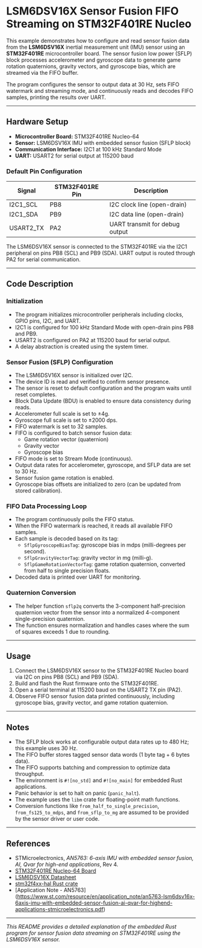 # LSM6DSV16X Sensor Fusion FIFO Streaming on STM32F401RE Nucleo

This example demonstrates how to configure and read sensor fusion data from the **LSM6DSV16X** inertial measurement unit (IMU) sensor using an **STM32F401RE** microcontroller board. The sensor fusion low power (SFLP) block processes accelerometer and gyroscope data to generate game rotation quaternions, gravity vectors, and gyroscope bias, which are streamed via the FIFO buffer.

The program configures the sensor to output data at 30 Hz, sets FIFO watermark and streaming mode, and continuously reads and decodes FIFO samples, printing the results over UART.

---

## Hardware Setup

- **Microcontroller Board:** STM32F401RE Nucleo-64
- **Sensor:** LSM6DSV16X IMU with embedded sensor fusion (SFLP block)
- **Communication Interface:** I2C1 at 100 kHz Standard Mode
- **UART:** USART2 for serial output at 115200 baud

### Default Pin Configuration

| Signal       | STM32F401RE Pin | Description                      |
|--------------|-----------------|---------------------------------|
| I2C1_SCL     | PB8             | I2C clock line (open-drain)     |
| I2C1_SDA     | PB9             | I2C data line (open-drain)      |
| USART2_TX    | PA2             | UART transmit for debug output  |

The LSM6DSV16X sensor is connected to the STM32F401RE via the I2C1 peripheral on pins PB8 (SCL) and PB9 (SDA). UART output is routed through PA2 for serial communication.

---

## Code Description

### Initialization

- The program initializes microcontroller peripherals including clocks, GPIO pins, I2C, and UART.
- I2C1 is configured for 100 kHz Standard Mode with open-drain pins PB8 and PB9.
- USART2 is configured on PA2 at 115200 baud for serial output.
- A delay abstraction is created using the system timer.

### Sensor Fusion (SFLP) Configuration

- The LSM6DSV16X sensor is initialized over I2C.
- The device ID is read and verified to confirm sensor presence.
- The sensor is reset to default configuration and the program waits until reset completes.
- Block Data Update (BDU) is enabled to ensure data consistency during reads.
- Accelerometer full scale is set to ±4g.
- Gyroscope full scale is set to ±2000 dps.
- FIFO watermark is set to 32 samples.
- FIFO is configured to batch sensor fusion data:
  - Game rotation vector (quaternion)
  - Gravity vector
  - Gyroscope bias
- FIFO mode is set to Stream Mode (continuous).
- Output data rates for accelerometer, gyroscope, and SFLP data are set to 30 Hz.
- Sensor fusion game rotation is enabled.
- Gyroscope bias offsets are initialized to zero (can be updated from stored calibration).

### FIFO Data Processing Loop

- The program continuously polls the FIFO status.
- When the FIFO watermark is reached, it reads all available FIFO samples.
- Each sample is decoded based on its tag:
  - `SflpGyroscopeBiasTag`: gyroscope bias in mdps (milli-degrees per second).
  - `SflpGravityVectorTag`: gravity vector in mg (milli-g).
  - `SflpGameRotationVectorTag`: game rotation quaternion, converted from half to single precision floats.
- Decoded data is printed over UART for monitoring.

### Quaternion Conversion

- The helper function `sflp2q` converts the 3-component half-precision quaternion vector from the sensor into a normalized 4-component single-precision quaternion.
- The function ensures normalization and handles cases where the sum of squares exceeds 1 due to rounding.

---

## Usage

1. Connect the LSM6DSV16X sensor to the STM32F401RE Nucleo board via I2C on pins PB8 (SCL) and PB9 (SDA).
2. Build and flash the Rust firmware onto the STM32F401RE.
3. Open a serial terminal at 115200 baud on the USART2 TX pin (PA2).
4. Observe FIFO sensor fusion data printed continuously, including gyroscope bias, gravity vector, and game rotation quaternion.

---

## Notes

- The SFLP block works at configurable output data rates up to 480 Hz; this example uses 30 Hz.
- The FIFO buffer stores tagged sensor data words (1 byte tag + 6 bytes data).
- The FIFO supports batching and compression to optimize data throughput.
- The environment is `#![no_std]` and `#![no_main]` for embedded Rust applications.
- Panic behavior is set to halt on panic (`panic_halt`).
- The example uses the `libm` crate for floating-point math functions.
- Conversion functions like `from_half_to_single_precision`, `from_fs125_to_mdps`, and `from_sflp_to_mg` are assumed to be provided by the sensor driver or user code.

---

## References

- STMicroelectronics, *AN5763: 6-axis IMU with embedded sensor fusion, AI, Qvar for high-end applications*, Rev 4.
- [STM32F401RE Nucleo-64 Board](https://www.st.com/en/evaluation-tools/nucleo-f401re.html)
- [LSM6DSV16X Datasheet](https://www.st.com/resource/en/datasheet/lsm6dsv16x.pdf)
- [stm32f4xx-hal Rust crate](https://docs.rs/stm32f4xx-hal)
- [Application Note - AN5763] (https://www.st.com/resource/en/application_note/an5763-lsm6dsv16x-6axis-imu-with-embedded-sensor-fusion-ai-qvar-for-highend-applications-stmicroelectronics.pdf)
---

*This README provides a detailed explanation of the embedded Rust program for sensor fusion data streaming on STM32F401RE using the LSM6DSV16X sensor.*
